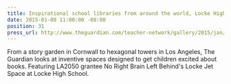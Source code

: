 ```yaml
---
title: Inspirational school libraries from around the world, Locke High School
date: 2015-01-08 11:00:00 -08:00
position: 31
press_url: http://www.theguardian.com/teacher-network/gallery/2015/jan/08/school-libraries-world-books-gallery
---
```


From a story garden in Cornwall to hexagonal towers in Los Angeles, The Guardian looks at inventive spaces designed to get children excited about books. Featuring LA2050 grantee No Right Brain Left Behind's Locke Jet Space at Locke High School.
